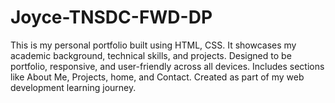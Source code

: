 # Joyce-TNSDC-FWD-DP
This is my personal portfolio built using HTML, CSS. It showcases my academic background, technical skills, and projects. Designed to be portfolio, responsive, and user-friendly across all devices. Includes sections like About Me, Projects, home, and Contact. Created as part of my web development learning journey. 
